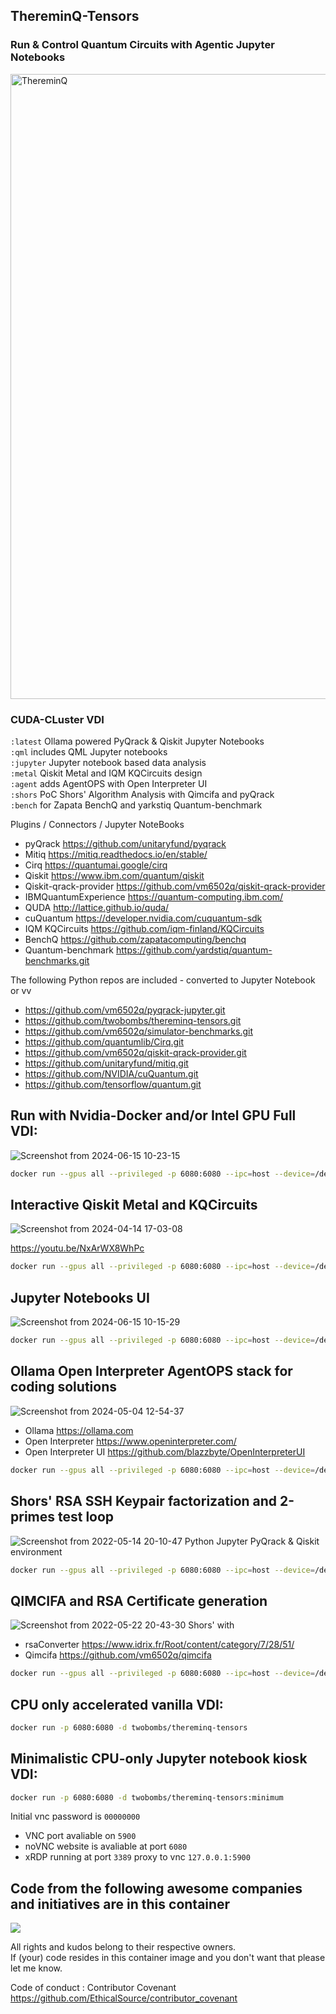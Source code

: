 ## ThereminQ-Tensors 
### Run & Control Quantum Circuits with Agentic Jupyter Notebooks
<img width="1000" alt="ThereminQ" src="https://github.com/twobombs/thereminq-tensors/assets/12692227/a299e650-6513-43d1-afab-ba036aa5e12e">


### CUDA-CLuster VDI

`:latest` Ollama powered PyQrack & Qiskit Jupyter Notebooks<br>
`:qml` includes QML Jupyter notebooks <br>
`:jupyter` Jupyter notebook based data analysis <br>
`:metal` Qiskit Metal and IQM KQCircuits design <br>
`:agent` adds AgentOPS with Open Interpreter UI <br>
`:shors` PoC Shors' Algorithm Analysis with Qimcifa and pyQrack <br>
`:bench` for Zapata BenchQ and yarkstiq Quantum-benchmark

Plugins / Connectors / Jupyter NoteBooks
- pyQrack               https://github.com/unitaryfund/pyqrack
- Mitiq                 https://mitiq.readthedocs.io/en/stable/
- Cirq                  https://quantumai.google/cirq
- Qiskit                https://www.ibm.com/quantum/qiskit
- Qiskit-qrack-provider https://github.com/vm6502q/qiskit-qrack-provider
- IBMQuantumExperience  https://quantum-computing.ibm.com/
- QUDA                  http://lattice.github.io/quda/
- cuQuantum             https://developer.nvidia.com/cuquantum-sdk
- IQM KQCircuits        https://github.com/iqm-finland/KQCircuits
- BenchQ                https://github.com/zapatacomputing/benchq
- Quantum-benchmark     https://github.com/yardstiq/quantum-benchmarks.git

The following Python repos are included - converted to Jupyter Notebook or vv
- https://github.com/vm6502q/pyqrack-jupyter.git 
- https://github.com/twobombs/thereminq-tensors.git
- https://github.com/vm6502q/simulator-benchmarks.git
- https://github.com/quantumlib/Cirq.git
- https://github.com/vm6502q/qiskit-qrack-provider.git
- https://github.com/unitaryfund/mitiq.git
- https://github.com/NVIDIA/cuQuantum.git
- https://github.com/tensorflow/quantum.git

## Run with Nvidia-Docker and/or Intel GPU Full VDI:
![Screenshot from 2024-06-15 10-23-15](https://github.com/twobombs/thereminq-tensors/assets/12692227/1b2da878-ba8b-4ded-a113-6495fac5c48b)


```bash
docker run --gpus all --privileged -p 6080:6080 --ipc=host --device=/dev/dri:/dev/dri -d twobombs/thereminq-tensors:tag
````


## Interactive Qiskit Metal and KQCircuits 
![Screenshot from 2024-04-14 17-03-08](https://github.com/twobombs/thereminq-tensors/assets/12692227/5c717466-459e-4bef-b739-c0e699069d82)

https://youtu.be/NxArWX8WhPc 

```bash
docker run --gpus all --privileged -p 6080:6080 --ipc=host --device=/dev/dri:/dev/dri -d twobombs/thereminq-tensors:metal
````

## Jupyter Notebooks UI
![Screenshot from 2024-06-15 10-15-29](https://github.com/twobombs/thereminq-tensors/assets/12692227/401fedd8-78f9-4773-ac68-85808abc97ad)

```bash
docker run --gpus all --privileged -p 6080:6080 --ipc=host --device=/dev/dri:/dev/dri -d twobombs/thereminq-tensors:jupyter[-pocl]
````

## Ollama Open Interpreter AgentOPS stack for coding solutions
![Screenshot from 2024-05-04 12-54-37](https://github.com/twobombs/thereminq-tensors/assets/12692227/318b1e55-5fee-4c57-9642-4b13f43affc7)

- Ollama https://ollama.com
- Open Interpreter https://www.openinterpreter.com/
- Open Interpreter UI https://github.com/blazzbyte/OpenInterpreterUI

```bash
docker run --gpus all --privileged -p 6080:6080 --ipc=host --device=/dev/dri:/dev/dri -d twobombs/thereminq-tensors:agent
````

## Shors' RSA SSH Keypair factorization and 2-primes test loop 
![Screenshot from 2022-05-14 20-10-47](https://user-images.githubusercontent.com/12692227/168443646-35d34d39-b85b-4289-a8d7-a463c89ddc20.png)
Python Jupyter PyQrack & Qiskit environment

```bash
docker run --gpus all --privileged -p 6080:6080 --ipc=host --device=/dev/dri:/dev/dri -d twobombs/thereminq-tensors:shors
````

## QIMCIFA and RSA Certificate generation
![Screenshot from 2022-05-22 20-43-30](https://user-images.githubusercontent.com/12692227/169710747-32ef4926-0286-487a-b9ed-e8c676b2a43a.png)
Shors' with 
- rsaConverter https://www.idrix.fr/Root/content/category/7/28/51/
- Qimcifa https://github.com/vm6502q/qimcifa

```bash
docker run --gpus all --privileged -p 6080:6080 --ipc=host --device=/dev/dri:/dev/dri -d twobombs/thereminq-tensors:qimcifa
````

## CPU only accelerated vanilla VDI:
```bash
docker run -p 6080:6080 -d twobombs/thereminq-tensors
````

## Minimalistic CPU-only Jupyter notebook kiosk VDI:
```bash
docker run -p 6080:6080 -d twobombs/thereminq-tensors:minimum
````

Initial vnc password is `00000000`
- VNC port avaliable on `5900`
- noVNC website is avaliable at port `6080` 
- xRDP running at port `3389` proxy to vnc `127.0.0.1:5900`

## Code from the following awesome companies and initiatives are in this container

![](https://user-images.githubusercontent.com/12692227/57654809-61c07f00-75d5-11e9-9005-38d60d8d4db4.png)

All rights and kudos belong to their respective owners. <br>
If (your) code resides in this container image and you don't want that please let me know. <br>

Code of conduct : Contributor Covenant 
https://github.com/EthicalSource/contributor_covenant
